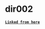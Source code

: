 # dir002

[__`Linked from here`__](https://github.com/AsherJingkongChen/PurBrainSource/blob/main/CpplusPractice/discuss/header_include_order/header_include_order.md)
